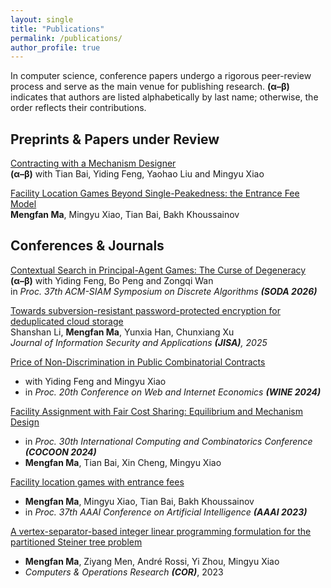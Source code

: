 ```yaml
---
layout: single
title: "Publications"
permalink: /publications/
author_profile: true
---
```

In computer science, conference papers undergo a rigorous peer-review process and serve as the main venue for publishing research. **(α–β)** indicates that authors are listed alphabetically by last name; otherwise, the order reflects their contributions.

## Preprints & Papers under Review

[Contracting with a Mechanism Designer](https://arxiv.org/abs/2507.12054)  
**(α–β)** with Tian Bai, Yiding Feng, Yaohao Liu and Mingyu Xiao

[Facility Location Games Beyond Single-Peakedness: the Entrance Fee Model](https://arxiv.org/abs/2204.11282)  
**Mengfan Ma**, Mingyu Xiao, Tian Bai, Bakh Khoussainov

## Conferences & Journals

[Contextual Search in Principal-Agent Games: The Curse of Degeneracy](https://mengfan-ma.github.io/publications/https:/)  
**(α–β)** with Yiding Feng, Bo Peng and Zongqi Wan  
in *Proc. 37th ACM-SIAM Symposium on Discrete Algorithms **(SODA 2026)***

[Towards subversion-resistant password-protected encryption for deduplicated cloud storage](https://www.sciencedirect.com/science/article/abs/pii/S2214212625002704)  
Shanshan Li, **Mengfan Ma**, Yunxia Han, Chunxiang Xu  
*Journal of Information Security and Applications **(JISA)**, 2025*

[Price of Non-Discrimination in Public Combinatorial Contracts](https://papers.ssrn.com/sol3/papers.cfm?abstract_id=4983784)
- with Yiding Feng and Mingyu Xiao
- in *Proc. 20th Conference on Web and Internet Economics **(WINE 2024)***

[Facility Assignment with Fair Cost Sharing: Equilibrium and Mechanism Design](https://arxiv.org/abs/2404.08963)
- in *Proc. 30th International Computing and Combinatorics Conference **(COCOON 2024)***
- **Mengfan Ma**, Tian Bai, Xin Cheng, Mingyu Xiao

[Facility location games with entrance fees](https://ojs.aaai.org/index.php/AAAI/article/view/25719)
- **Mengfan Ma**, Mingyu Xiao, Tian Bai, Bakh Khoussainov
- in *Proc. 37th AAAI Conference on Artificial Intelligence **(AAAI 2023)***

[A vertex-separator-based integer linear programming formulation for the partitioned Steiner tree problem](https://www.sciencedirect.com/science/article/abs/pii/S0305054823000151)
- **Mengfan Ma**, Ziyang Men, André Rossi, Yi Zhou, Mingyu Xiao
- *Computers & Operations Research **(COR)***, 2023
